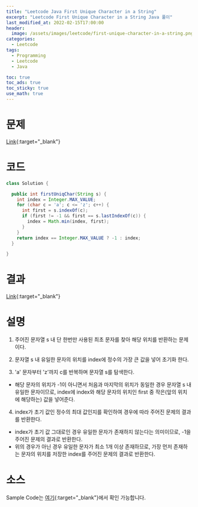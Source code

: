 ```yaml
---
title: "Leetcode Java First Unique Character in a String"
excerpt: "Leetcode First Unique Character in a String Java 풀이"
last_modified_at: 2022-02-15T17:00:00
header:
  image: /assets/images/leetcode/first-unique-character-in-a-string.png
categories:
  - Leetcode
tags:
  - Programming
  - Leetcode
  - Java

toc: true
toc_ads: true
toc_sticky: true
use_math: true
---
```

# 문제
[Link](https://leetcode.com/problems/first-unique-character-in-a-string/){:target="_blank"}

# 코드
```java
class Solution {

  public int firstUniqChar(String s) {
    int index = Integer.MAX_VALUE;
    for (char c = 'a'; c <= 'z'; c++) {
      int first = s.indexOf(c);
      if (first != -1 && first == s.lastIndexOf(c)) {
        index = Math.min(index, first);
      }
    }
    return index == Integer.MAX_VALUE ? -1 : index;
  }

}
```

# 결과
[Link](https://leetcode.com/submissions/detail/641758858/){:target="_blank"}

# 설명
1. 주어진 문자열 s 내 단 한번만 사용된 최초 문자를 찾아 해당 위치를 반환하는 문제이다.

2. 문자열 s 내 유일한 문자의 위치를 index에 정수의 가장 큰 값을 넣어 초기화 한다.

3. 'a' 문자부터 'z'까지 c를 반복하며 문자열 s를 탐색한다.
- 해당 문자의 위치가 -1이 아니면서 처음과 마지막의 위치가 동일한 경우 문자열 s 내 유일한 문자이므로, index에 index와 해당 문자의 위치인 first 중 작은(앞의 위치에 해당하는) 값을 넣어준다.

4. index가 초기 값인 정수의 최대 값인지를 확인하여 경우에 따라 주어진 문제의 결과를 반환한다.
- index가 초기 값 그대로인 경우 유일한 문자가 존재하지 않는다는 의미이므로, -1을 주어진 문제의 결과로 반환한다.
- 위의 경우가 아닌 경우 유일한 문자가 최소 1개 이상 존재하므로, 가장 먼저 존재하는 문자의 위치를 저장한 index를 주어진 문제의 결과로 반환한다.


# 소스
Sample Code는 [여기](https://github.com/GracefulSoul/leetcode/blob/master/src/main/java/gracefulsoul/problems/FirstUniqueCharacterInAString.java){:target="_blank"}에서 확인 가능합니다.